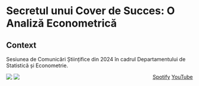 # Secretul unui Cover de Succes: O Analiză Econometrică

## Context
Sesiunea de Comunicări Științifice din 2024 în cadrul Departamentului de Statistică și Econometrie. 



<div style="display: flex; justify-content: space-between;">
    <div style="text-align: center;">
        <img src="https://github.com/outshiningthateskimo/Successful-Covers-Secret---Comunicari-Stiintifice-2024/assets/116450427/5f4660e4-a7ee-4987-b3be-7d1324241e75" style="max-width: 200px;">
        <img src="https://github.com/outshiningthateskimo/Successful-Covers-Secret---Comunicari-Stiintifice-2024/assets/116450427/f696c67c-4457-45ef-9098-3db5c152bea2" style="max-width: 200px">
    </div>
    <div style="text-align: center;">
        <a href="https://open.spotify.com/playlist/7afhbug0wVcWrnsmXfu94t?si=51f474ccb8624614">Spotify</a>
        <a href="https://www.youtube.com/watch?v=OINw340XQbg&list=TLGGi7c9q0wWQV8wMjA0MjAyNA">YouTube</a>
    </div>
</div>
